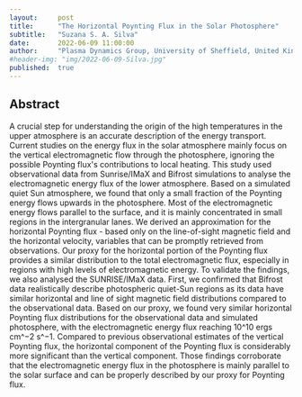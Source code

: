 ```yaml
---
layout:     post
title:      "The Horizontal Poynting Flux in the Solar Photosphere"
subtitle:   "Suzana S. A. Silva"
date:       2022-06-09 11:00:00
author:     "Plasma Dynamics Group, University of Sheffield, United Kingdom"
#header-img: "img/2022-06-09-Silva.jpg"
published:  true
---
```


## Abstract
A crucial step for understanding the origin of the high temperatures in the upper atmosphere is an accurate description of the energy transport. Current studies on the energy flux in the solar atmosphere mainly focus on the vertical electromagnetic flow through the photosphere, ignoring the possible Poynting flux's contributions to local heating. This study used observational data from Sunrise/IMaX and Bifrost simulations to analyse the electromagnetic energy flux of the lower atmosphere. Based on a simulated quiet Sun atmosphere, we found that only a small fraction of the Poynting energy flows upwards in the photosphere. Most of the electromagnetic energy flows parallel to the surface, and it is mainly concentrated in small regions in the intergranular lanes. We derived an approximation for the horizontal Poynting flux - based only on the line-of-sight magnetic field and the horizontal velocity,  variables that can be promptly retrieved from observations. Our proxy for the horizontal portion of the Poynting flux provides a similar distribution to the total electromagnetic flux, especially in regions with high levels of electromagnetic energy. To validate the findings, we also analysed the SUNRISE/IMaX data. First, we confirmed that Bifrost data realistically describe photospheric quiet-Sun regions as its data have similar horizontal and line of sight magnetic field distributions compared to the observational data. Based on our proxy, we found very similar horizontal Poynting flux distributions for the observational data and simulated photosphere, with the electromagnetic energy flux reaching 10^10 ergs cm^−2 s^−1. Compared to previous observational estimates of the vertical Poynting flux, the horizontal component of the Poynting flux is considerably more significant than the vertical component. Those findings corroborate that the electromagnetic energy flux in the photosphere is mainly parallel to the solar surface and can be properly described by our proxy for Poynting flux. 
